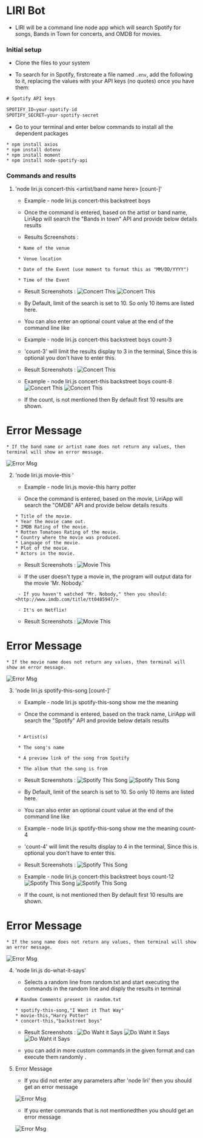 # LIRI Bot

 * LIRI will be a command line node app which will search Spotify for songs, Bands in Town for concerts, and OMDB for movies.
 
 ### Initial setup
 
 * Clone the files to your system


 *  To search for in Spotify, firstcreate a file named `.env`, add the following to it, replacing the values with your API keys (no quotes) once you have them:

```js
# Spotify API keys

SPOTIFY_ID=your-spotify-id
SPOTIFY_SECRET=your-spotify-secret

```

* Go to your terminal and enter below commands to install all the dependent packages
```
* npm install axios
* npm install dotenv
* npm install moment
* npm install node-spotify-api
```

### Commands and results

1. 'node liri.js concert-this <artist/band name here> [count-<value>]'
    
    * Example - node liri.js concert-this backstreet boys

    * Once the command is entered, based on the artist or band name, LiriApp will search the "Bands in town" API and provide below details results  

     * Results Screenshots : 
    ```
     * Name of the venue

     * Venue location

     * Date of the Event (use moment to format this as "MM/DD/YYYY")

     * Time of the Event 
    ```
    * Result Screenshots : 
    ![Concert This](images/1_concert-this.png)
    ![Concert This](images/2_concert-this.png)
    
    * By Default, limit of the search is set to 10. So only 10 items are listed here.

    * You can also enter an optional count value at the end of the command line like

    * Example - node liri.js concert-this backstreet boys count-3

    * 'count-3' will limit the results display to 3 in the terminal, Since this is optional you don't have to enter this.
    * Result Screenshots : 
    ![Concert This](images/3_concert-this_count.png)

    * Example - node liri.js concert-this backstreet boys count-8
    ![Concert This](images/4_concert-this_count.png)
    ![Concert This](images/5_concert-this_count.png)


    * If the count, is not mentioned then By default first 10 results are shown.

# Error Message

    * If the band name or artist name does not return any values, then terminal will show an error message.
    
![Error Msg](images/3_Error_Msg.png)


2. 'node liri.js movie-this <movie name here>'

   * Example - node liri.js movie-this harry potter

    * Once the command is entered, based on the movie, LiriApp will search the "OMDB" API and provide below details results  

     ```
    * Title of the movie.
    * Year the movie came out.
    * IMDB Rating of the movie.
    * Rotten Tomatoes Rating of the movie.
    * Country where the movie was produced.
    * Language of the movie.
    * Plot of the movie.
    * Actors in the movie.
     ```

    * Result Screenshots : 
    ![Movie This](images/1_movie-this.png)
   
    * If the user doesn't type a movie in, the program will output data for the movie 'Mr. Nobody.'

    ```
     - If you haven't watched "Mr. Nobody," then you should: <http://www.imdb.com/title/tt0485947/>

     - It's on Netflix!
    ```
    * Result Screenshots : 
    ![Movie This](images/2_movie-this.png)

# Error Message

    * If the movie name does not return any values, then terminal will show an error message.
    
![Error Msg](images/4_Error_Msg.png)

3. 'node liri.js spotify-this-song <song name here> [count-<value>]'
    
    * Example - node liri.js spotify-this-song show me the meaning

    * Once the command is entered, based on the track name, LiriApp will search the "Spotify" API and provide below details results  

    ```

     * Artist(s)

     * The song's name

     * A preview link of the song from Spotify

     * The album that the song is from
    
    ```

    * Result Screenshots : 
     ![Spotify This Song](images/1_spotify-this-song.png)
     ![Spotify This Song](images/2_spotify-this-song.png)
    
    * By Default, limit of the search is set to 10. So only 10 items are listed here.

    * You can also enter an optional count value at the end of the command line like
    * Example - node liri.js spotify-this-song show me the meaning count-4

    * 'count-4' will limit the results display to 4 in the terminal, Since this is optional you don't have to enter this.

     * Result Screenshots : 
     ![Spotify This Song](images/3_spotify-this-song.png)

    * Example - node liri.js concert-this backstreet boys count-12
    ![Spotify This Song](images/4_spotify-this-song.png)
    ![Spotify This Song](images/5_spotify-this-song.png)


    * If the count, is not mentioned then By default first 10 results are shown.

# Error Message

    * If the song name does not return any values, then terminal will show an error message.
    
![Error Msg](images/5_Error_Msg.png)


4. 'node liri.js do-what-it-says'

    * Selects a random line from random.txt and start executing the commands in the random line and disply the results in terminal

    ```
    # Random Comments present in random.txt

    * spotify-this-song,"I Want it That Way"
    * movie-this,"Harry Potter"
    * concert-this,"backstreet boys"

    ```

    * Result Screenshots : 
     ![Do Waht it Says](images/1_do-what-it-says.png)
     ![Do Waht it Says](images/2_do-what-it-says.png)
     ![Do Waht it Says](images/3_do-what-it-says.png)

     * you can add in more custom commands in the given format and can execute them randomly .


5. Error Message 

    * If you did not enter any parameters after 'node liri' then you should get an error message 

    ![Error Msg](images/1_Error_Msg.png)

    * If you enter commands that is not mentionedthen you should get an error message 
    
    ![Error Msg](images/2_Error_Msg.png)
